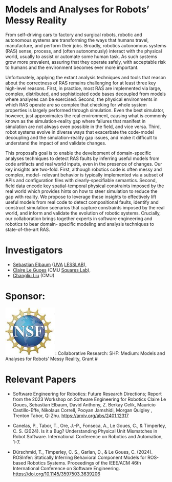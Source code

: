 # Models and Analyses for Robots’ Messy Reality

From self-driving cars to factory and surgical robots, robotic and autonomous systems are transforming the ways that humans travel, manufacture, and perform their jobs. Broadly, robotics autonomous systems (RAS) sense, process, and (often autonomously) interact with the physical world, usually to assist or automate some human task. As such systems grow more prevalent, assuring that they operate safely, with acceptable risk to humans and the environment becomes ever more important.

Unfortunately, applying the extant analysis techniques and tools that reason about the correctness of RAS remains challenging for at least three key high-level reasons. First, in practice, most RAS are implemented via large, complex, distributed, and sophisticated code bases decoupled from models where analyses can be exercised. Second, the physical environments in which RAS operate are so complex that checking for whole system properties is largely performed through simulation. Even the best simulator, however, just approximates the real environment, causing what is commonly known as the simulation-reality gap where failures that manifest in simulation are not always even possible in the field, and vice versa. Third, robot systems evolve in diverse ways that exacerbate the code-model decoupling and the simulation-reality gap issues, and make it difficult to understand the impact of and validate changes.

This proposal’s goal is to enable the development of domain-specific analyses techniques to detect RAS faults by inferring useful models from code artifacts and real world inputs, even in the presence of changes. Our key insights are two-fold. First, although robotics code is often messy and complex, model- relevant behavior is typically implemented via a subset of APIs and configuration files with clearly-specifiable semantics. Second, field data encode key spatial-temporal physical constraints imposed by the real world which provides hints on how to steer simulation to reduce the gap with reality. We propose to leverage these insights to effectively lift useful models from real code to detect compositional faults, identify and construct simulation scenarios that capture constraints imposed by the real world, and inform and validate the evolution of robotic systems.
Crucially, our collaboration brings together experts in software engineering and robotics to bear domain- specific modeling and analysis techniques to state-of-the-art RAS.

# Investigators

+ [Sebastian Elbaum](www.virginia.edu/~se4ja) ([UVA](virginia.edu)  [LESSLAB](https://less-lab-uva.github.io/)), 
+ [Claire Le Guoes](https://clairelegoues.com/) (CMU [Squares Lab](https://squareslab.github.io/)), 
+ [Changliu Liu](https://www.cs.cmu.edu/~cliu6/) (CMU)

# Sponsor: 

![NSF](./nsf-logo.jpeg): 
Collaborative Research: SHF: Medium: Models and Analyses for Robots’ Messy Reality, Grant #

# Relevant Papers

+ Software Engineering for Robotics: Future Research Directions; Report from the 2023 Workshop on Software Engineering for Robotics
Claire Le Goues, Sebastian Elbaum, David Anthony, Z. Berkay Celik, Mauricio Castillo-Effe, Nikolaus Correll, Pooyan Jamshidi, Morgan Quigley , Trenton Tabor, Qi Zhu.  https://arxiv.org/abs/2401.12317

+ Canelas, P., Tabor, T., Ore, J.-P., Fonseca, A., Le Goues, C., & Timperley, C. S. (2024). Is it a Bug? Understanding Physical Unit Mismatches in Robot Software. International Conference on Robotics and Automation, 1–7.

+ Dürschmid, T., Timperley, C. S., Garlan, D., & Le Goues, C. (2024). ROSInfer: Statically Inferring Behavioral Component Models for ROS-based Robotics Systems. Proceedings of the IEEE/ACM 46th International Conference on Software Engineering. https://doi.org/10.1145/3597503.3639206
